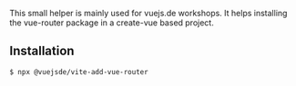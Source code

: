 This small helper is mainly used for vuejs.de workshops.
It helps installing the vue-router package in a create-vue based project.

## Installation
```bash
$ npx @vuejsde/vite-add-vue-router
```